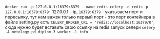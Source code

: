 ```docker run -p 127.0.0.1:16379:6379 --name redis-celery -d redis```
```-p 127.0.0.1:16379:6379:``` 127.0.0.1 - ip, ```16379:6379``` - указываем порт и пересылку, тут нам важен только первый порт - это порт контейнера
в файле setting.py есть ```CELERY_BROKER_URL = 'redis://localhost:16379/0'```, сюда нужно будет вставить свою ссылку на redis
запуск селери ```celery -A netology_pd_diplom_3 worker -l info```

